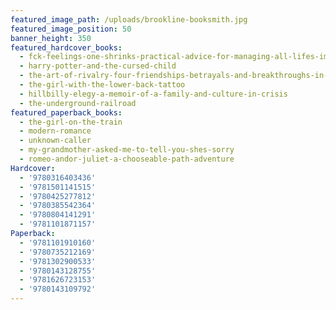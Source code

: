 ```yaml
---
featured_image_path: /uploads/brookline-booksmith.jpg
featured_image_position: 50
banner_height: 350
featured_hardcover_books:
  - fck-feelings-one-shrinks-practical-advice-for-managing-all-lifes-impossible-problems
  - harry-potter-and-the-cursed-child
  - the-art-of-rivalry-four-friendships-betrayals-and-breakthroughs-in-modern-art
  - the-girl-with-the-lower-back-tattoo
  - hillbilly-elegy-a-memoir-of-a-family-and-culture-in-crisis
  - the-underground-railroad
featured_paperback_books:
  - the-girl-on-the-train
  - modern-romance
  - unknown-caller
  - my-grandmother-asked-me-to-tell-you-shes-sorry
  - romeo-andor-juliet-a-chooseable-path-adventure
Hardcover:
  - '9780316403436'
  - '9781501141515'
  - '9780425277812'
  - '9780385542364'
  - '9780804141291'
  - '9781101871157'
Paperback:
  - '9781101910160'
  - '9780735212169'
  - '9781302900533'
  - '9780143128755'
  - '9781626723153'
  - '9780143109792'
---
```



